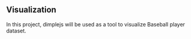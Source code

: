 
## Visualization

In this project, dimplejs will be used as a tool to visualize Baseball player dataset. 
